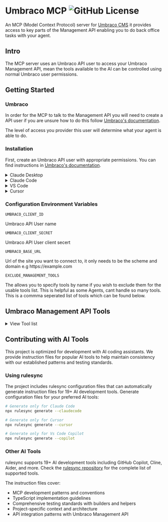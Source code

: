 # Umbraco MCP ![GitHub License](https://img.shields.io/github/license/matthew-wise/umbraco-mcp?style=plastic&link=https%3A%2F%2Fgithub.com%2FMatthew-Wise%2Fumbraco-mcp%3Ftab%3DMIT-1-ov-file%23readme)

An MCP (Model Context Protocol) server for [Umbraco CMS](https://umbraco.com/)
it provides access to key parts of the Management API enabling you to do back office tasks with your agent.

## Intro

The MCP server uses an Umbraco API user to access your Umbraco Management API, mean the tools available to the AI can be controlled using normal Umbraco user permissions.

## Getting Started

### Umbraco

In order for the MCP to talk to the Management API you will need to create a API user
if you are unsure how to do this follow [Umbraco's documentation](https://docs.umbraco.com/umbraco-cms/fundamentals/data/users/api-users).

The level of access you provider this user will determine what your agent is able to do.

### Installation

First, create an Umbraco API user with appropriate permissions. You can find instructions in [Umbraco's documentation](https://docs.umbraco.com/umbraco-cms/fundamentals/data/users/api-users).

<details>
<summary>Claude Desktop</summary>

To get started with using the Umbraco MCP with Claude, first download and install the [Claude.ai desktop app](https://claude.ai/download).  

Start up your Umbraco instance (currently working with version **15.latest**) and create new API user credentials. You can see instructions on how to do that on the [Umbraco docs](https://docs.umbraco.com/umbraco-cms/fundamentals/data/users/api-users).

Once you have this information head back into Claude desktop app and head to Settings > Developer > Edit Config. Open the json file in a text editor of your choice and add the below, replacing the `UMBRACO_CLIENT_ID`, `UMBRACO_CLIENT_SECRET` and `UMBRACO_BASE_URL` with your local connection information. The addition of the `NODE_TLS_REJECT_UNAUTHORIZED` env flag is to allow Claude to connect to the MCP using a self-signed cert.

```
{
  "mcpServers": {
    "umbraco-mcp": {
      "command": "npx",
      "args": ["@umbraco-mcp/umbraco-mcp-cms@alpha"],
      "env": {
        "NODE_TLS_REJECT_UNAUTHORIZED": "0",
        "UMBRACO_CLIENT_ID": "umbraco-back-office-mcp",
        "UMBRACO_CLIENT_SECRET": "1234567890",
        "UMBRACO_BASE_URL": "https://localhost:44391"
      }
    }
  }
}
```

Restart Claude and try it out with a simple prompt such as `Tell me the GUID of the home page document type`. You'll need to allow each one of the tools as the Umbraco MCP starts to work its way through. If you receive a connection error with the Umbraco MCP click the button to open the logs and review the file `mcp-server-umbraco-mcp.log` for extra information on how to fix the issue.  

> [!NOTE]
> You may need to update to a paid version of Claude.ai in order to have a large enough context window to run your prompts.

</details>


<details>
<summary>Claude Code</summary>

Use the Claude Code CLI to add the Umbraco MCP server:

```bash
claude mcp add umbraco-mcp npx @umbraco-mcp/umbraco-mcp-cms@alpha
```

Or configure environment variables and scope:
```bash
# Install Claude Code globally (if not already installed)
npm install -g @anthropic-ai/claude-code

# Add with environment variables
claude mcp add umbraco-mcp --env UMBRACO_CLIENT_ID="your-id" --env UMBRACO_CLIENT_SECRET="your-secret" --env UMBRACO_BASE_URL="https://your-domain.com" -- npx @umbraco-mcp/umbraco-mcp-cms@alpha

# Verify installation
claude mcp list
```

This will add umbraco-mcp to the existing project in the claude.json config file.


</details>

<details>
<summary>VS Code</summary>

#### Click the button to install:
[<img src="https://img.shields.io/badge/VS_Code-VS_Code?style=flat-square&label=Install%20Server&color=0098FF" alt="Install in VS Code">](https://insiders.vscode.dev/redirect?url=vscode%3Amcp%2Finstall%3F%257B%2522name%2522%253A%2522umbraco-mcp%2522%252C%2522command%2522%253A%2522npx%2522%252C%2522args%2522%253A%255B%2522%2540umbraco-mcp%252Fumbraco-mcp-cms%2540alpha%2522%255D%252C%2522env%2522%253A%257B%2522UMBRACO_CLIENT_ID%2522%253A%2522%253CAPI%2520user%2520name%253E%2522%252C%2522UMBRACO_CLIENT_SECRET%2522%253A%2522%253CAPI%2520client%2520secert%253E%2522%252C%2522UMBRACO_BASE_URL%2522%253A%2522https%253A%252F%252F%253Cdomain%253E%2522%252C%2522EXCLUDE_MANAGEMENT_TOOLS%2522%253A%2522%253Ctoolname%253E%252C%253Ctoolname%253E%2522%257D%257D)

**Requirements:** VS Code 1.101+ with GitHub Copilot Chat extension installed.

Or install manually:
Follow the MCP [install guide](https://code.visualstudio.com/docs/copilot/customization/mcp-servers#_add-an-mcp-server), use this config.

```json
{
  "servers": {
    "umbraco-mcp": {
      "type": "stdio",
      "command": "npx", 
      "args": ["@umbraco-mcp/umbraco-mcp-cms@alpha"],
      "env": {
        "UMBRACO_CLIENT_ID": "<API user name>",
        "UMBRACO_CLIENT_SECRET": "<API client secret>",
        "UMBRACO_BASE_URL": "https://<domain>",
        "EXCLUDE_MANAGEMENT_TOOLS": "<toolname>,<toolname>"
      }
    }
  }
}
```

</details>

<details>
<summary>Cursor</summary>

#### Or install manually:
Go to `Cursor Settings` -> `Tools & Integrations` -> `Add new MCP Server`. 

Add the following to the config file and update the env variables.

```json
{
  "mcpServers": {
    "umbraco-mcp": {
      "command": "npx", 
      "args": ["@umbraco-mcp/umbraco-mcp-cms@alpha"],
      "env": {
        "UMBRACO_CLIENT_ID": "<API user name>",
        "UMBRACO_CLIENT_SECRET": "<API client secret>",
        "UMBRACO_BASE_URL": "https://<domain>",
        "EXCLUDE_MANAGEMENT_TOOLS": "<toolname>,<toolname>"
      }
    }
  }
}
```
</details>


### Configuration Environment Variables

`UMBRACO_CLIENT_ID`

Umbraco API User name

`UMBRACO_CLIENT_SECRET` 

Umbraco API User client secert

`UMBRACO_BASE_URL`

Url of the site you want to connect to, it only needs to be the scheme and domain e.g https://<nolink/>example.com

`EXCLUDE_MANAGEMENT_TOOLS`

The allows you to specify tools by name if you wish to exclude them for the usable tools list. This is helpful as some Agents, cant handle so many tools. This is a commma seperated list of tools which can be found below.


##  Umbraco Management API Tools
<details>
<summary> View Tool list</summary>
<br>

<details>
<summary>Culture</summary>
<br>

`get-culture` - gets all cultures avaliable to Umbraco  
</details>

<details>
<summary>Data Type</summary>
<br>

`get-data-type-search` - Search for data types  
`get-data-type` - Get a specific data type by ID  
`get-data-type-references` - Get references to a data type  
`is-used-data-type` - Check if a data type is in use  
`get-data-type-root` - Get root level data types  
`get-data-type-children` - Get child data types  
`get-data-type-ancestors` - Get ancestor data types  
`get-all-data-types` - Get all data types  
`delete-data-type` - Delete a data type  
`create-data-type` - Create a new data type  
`update-data-type` - Update an existing data type  
`copy-data-type` - Copy a data type  
`move-data-type` - Move a data type to a different location  
`create-data-type-folder` - Create a folder for organizing data types  
`delete-data-type-folder` - Delete a data type folder  
`get-data-type-folder` - Get information about a data type folder  
`update-data-type-folder` - Update a data type folder details
</details>

<details>
<summary>Dictionary</summary>
<br>

`get-dictionary-search` - Search for dictionary items  
`get-dictionary-by-key` - Get a dictionary item by key  
`create-dictionary` - Create a new dictionary item  
`update-dictionary` - Update a dictionary item  
`delete-dictionary` - Delete a dictionary item  
</details>

<details>
<summary>Document</summary>
<br>

`get-document-by-id` - Get a document by ID  
`get-document-publish` - Get document publish status  
`get-document-configuration` - Get document configuration  
`copy-document` - Copy a document  
`create-document` - Create a new document  
`post-document-public-access` - Set document public access  
`delete-document` - Delete a document  
`delete-document-public-access` - Remove public access from a document  
`get-document-urls` - Get document URLs  
`get-document-domains` - Get document domains  
`get-document-audit-log` - Get document audit log  
`get-document-public-access` - Get document public access settings  
`move-document` - Move a document  
`move-to-recycle-bin` - Move document to recycle bin  
`get-document-notifications` - Get document notifications  
`publish-document` - Publish a document  
`publish-document-with-descendants` - Publish a document and its descendants  
`sort-document` - Sort document order  
`unpublish-document` - Unpublish a document  
`update-document` - Update a document  
`put-document-domains` - Update document domains  
`put-document-notifications` - Update document notifications  
`put-document-public-access` - Update document public access  
`delete-from-recycle-bin` - Delete document from recycle bin  
`empty-recycle-bin` - Empty the recycle bin  
`get-recycle-bin-root` - Get root items in recycle bin  
`get-recycle-bin-children` - Get child items in recycle bin  
`search-document` - Search for documents  
`validate-document` - Validate a document  
`get-document-root` - Get root documents  
`get-document-children` - Get child documents  
`get-document-ancestors` - Get document ancestors
</details>

<details>
<summary>Document Blueprint</summary>
<br>

`get-blueprint` - Get a document blueprint  
`delete-blueprint` - Delete a document blueprint  
`update-blueprint` - Update a document blueprint  
`create-blueprint` - Create a new document blueprint  
`get-blueprint-ancestors` - Get blueprint ancestors  
`get-blueprint-children` - Get blueprint children  
`get-blueprint-root` - Get root blueprints
</details>

<details>
<summary>Document Type</summary>
<br>

`get-document-type` - Get a document type  
`get-document-type-configuration` - Get document type configuration  
`get-document-type-blueprint` - Get document type blueprint  
`get-document-type-by-id-array` - Get document types by IDs  
`get-document-type-available-compositions` - Get available compositions  
`get-document-type-composition-references` - Get composition references  
`update-document-type` - Update a document type  
`copy-document-type` - Copy a document type  
`move-document-type` - Move a document type  
`create-document-type` - Create a new document type  
`delete-document-type` - Delete a document type  
`create-element-type` - Create an element type  
`get-icons` - Get available icons  
`get-document-type-allowed-children` - Get allowed child types  
`get-all-document-types` - Get all document types  
`create-document-type-folder` - Create a folder  
`delete-document-type-folder` - Delete a folder  
`get-document-type-folder` - Get folder info  
`update-document-type-folder` - Update folder details  
`get-document-type-root` - Get root document types  
`get-document-type-ancestors` - Get document type ancestors  
`get-document-type-children` - Get document type children
</details>

<details>
<summary>Language</summary>
<br>

`get-language-items` - Get all languages  
`get-default-language` - Get default language  
`create-language` - Create a new language  
`update-language` - Update a language  
`delete-language` - Delete a language  
`get-language-by-iso-code` - Get language by ISO code
</details>

<details>
<summary>Log Viewer</summary>
<br>

`get-log-viewer-saved-search-by-name` - Get saved search by name  
`get-log-viewer-level-count` - Get log level counts  
`post-log-viewer-saved-search` - Save a log search  
`delete-log-viewer-saved-search-by-name` - Delete saved search  
`get-log-viewer` - Get logs  
`get-log-viewer-level` - Get log levels  
`get-log-viewer-search` - Search logs  
`get-log-viewer-validate-logs` - Validate logs  
`get-log-viewer-message-template` - Get message template
</details>

<details>
<summary>Media</summary>
<br>

`get-media-by-id` - Get media by ID  
`get-media-ancestors` - Get media ancestors  
`get-media-children` - Get media children  
`get-media-root` - Get root media items  
`create-media` - Create new media  
`delete-media` - Delete media  
`update-media` - Update media  
`get-media-configuration` - Get media configuration  
`get-media-urls` - Get media URLs  
`validate-media` - Validate media  
`sort-media` - Sort media items  
`get-media-by-id-array` - Get media by IDs  
`move-media` - Move media  
`get-media-audit-log` - Get media audit log  
`get-media-recycle-bin-root` - Get recycle bin root  
`get-media-recycle-bin-children` - Get recycle bin children  
`empty-recycle-bin` - Empty recycle bin  
`restore-from-recycle-bin` - Restore from recycle bin  
`move-media-to-recycle-bin` - Move to recycle bin  
`delete-from-recycle-bin` - Delete from recycle bin
</details>

<details>
<summary>Media Type</summary>
<br>

`get-media-type-configuration` - Get media type configuration  
`get-media-type-by-id` - Get media type by ID  
`get-media-type-by-ids` - Get media types by IDs  
`get-allowed` - Get allowed media types  
`get-media-type-allowed-at-root` - Get types allowed at root  
`get-media-type-allowed-children` - Get allowed child types  
`get-media-type-composition-references` - Get composition references  
`get-root` - Get root media types  
`get-children` - Get child media types  
`get-ancestors` - Get ancestor media types  
`get-folder` - Get folder information  
`create-folder` - Create a new folder  
`delete-folder` - Delete a folder  
`update-folder` - Update folder details  
`create-media-type` - Create a new media type  
`copy-media-type` - Copy a media type  
`get-media-type-available-compositions` - Get available compositions  
`update-media-type` - Update a media type  
`move-media-type` - Move a media type  
`delete-media-type` - Delete a media type
</details>

<details>
<summary>Member</summary>
<br>

`get-member` - Get member by ID  
`create-member` - Create a new member  
`delete-member` - Delete a member  
`update-member` - Update a member  
`find-member` - Find members
</details>

<details>
<summary>Member Group</summary>
<br>

`get-member-group` - Get member group  
`get-member-group-by-id-array` - Get member groups by IDs  
`create-member-group` - Create a new member group  
`update-member-group` - Update a member group  
`delete-member-group` - Delete a member group  
`get-member-group-root` - Get root member groups
</details>

<details>
<summary>Member Type</summary>
<br>

`get-member-type-by-id` - Get member type by ID  
`create-member-type` - Create a new member type  
`get-member-type-by-id-array` - Get member types by IDs  
`delete-member-type` - Delete a member type  
`update-member-type` - Update a member type  
`copy-member-type` - Copy a member type  
`get-member-type-available-compositions` - Get available compositions  
`get-member-type-composition-references` - Get composition references  
`get-member-type-configuration` - Get member type configuration  
`get-member-type-root` - Get root member types
</details>

<details>
<summary>Property Type</summary>
<br>

`get-property-type` - Get property type by ID  
`get-property-type-all-property-type-groups` - Get all property type groups  
`create-property-type` - Create a new property type  
`update-property-type` - Update a property type  
`delete-property-type` - Delete a property type
</details>

<details>
<summary>Redirect</summary>
<br>

`get-all-redirects` - Get all redirects  
`get-redirect-by-id` - Get redirect by ID  
`delete-redirect` - Delete a redirect  
`get-redirect-status` - Get redirect status  
`update-redirect-status` - Update redirect status
</details>

<details>
<summary>Server</summary>
<br>

`get-server-status` - Get server status  
`get-server-log-file` - Get server log file  
`tour-status` - Get tour status  
`upgrade-status` - Get upgrade status
</details>

<details>
<summary>Template</summary>
<br>

`get-template-search` - Search for templates by name  
`get-template` - Get a template by ID  
`get-templates-by-id-array` - Get templates by IDs  
`create-template` - Create a new template  
`update-template` - Update a template by ID  
`delete-template` - Delete a template by ID  
`execute-template-query` - Execute template queries and return generated LINQ code  
`get-template-query-settings` - Get schema for template queries (document types, properties, operators)  
`get-template-root` - Get root template items  
`get-template-children` - Get child templates or template folders by parent ID  
`get-template-ancestors` - Get ancestors of a template by ID
</details>

<details>
<summary>Temporary File</summary>
<br>

`create-temporary-file` - Create a temporary file  
`get-temporary-file` - Get a temporary file  
`delete-temporary-file` - Delete a temporary file  
`get-temporary-file-configuration` - Get temporary file configuration
</details>

<details>
<summary>User Group</summary>
<br>

`get-user-group` - Get user group  
`get-user-group-by-id-array` - Get user groups by IDs  
`get-user-groups` - Get all user groups  
`get-filter-user-group` - Filter user groups  
`create-user-group` - Create a new user group  
`update-user-group` - Update a user group  
`delete-user-group` - Delete a user group  
`delete-user-groups` - Delete multiple user groups
</details>

<details>
<summary>Webhook</summary>
<br>

`get-webhook-by-id` - Get webhook by ID  
`get-webhook-by-id-array` - Get webhooks by IDs  
`delete-webhook` - Delete a webhook  
`update-webhook` - Update a webhook  
`get-webhook-events` - Get webhook events  
`get-all-webhook-logs` - Get all webhook logs  
`create-webhook` - Create a new webhook
</details>
</details>

## Contributing with AI Tools

This project is optimized for development with AI coding assistants. We provide instruction files for popular AI tools to help maintain consistency with our established patterns and testing standards.

### Using rulesync

The project includes rulesync configuration files that can automatically generate instruction files for 19+ AI development tools. Generate configuration files for your preferred AI tools:

```bash
# Generate only for Claude Code
npx rulesync generate --claudecode

# Generate only for Cursor
npx rulesync generate --cursor

# Generate only for Vs Code Copilot
npx rulesync generate --copilot
```

### Other AI Tools

rulesync supports 19+ AI development tools including GitHub Copilot, Cline, Aider, and more. Check the [rulesync repository](https://github.com/dyoshikawa/rulesync) for the complete list of supported tools.

The instruction files cover:
- MCP development patterns and conventions
- TypeScript implementation guidelines  
- Comprehensive testing standards with builders and helpers
- Project-specific context and architecture
- API integration patterns with Umbraco Management API  
